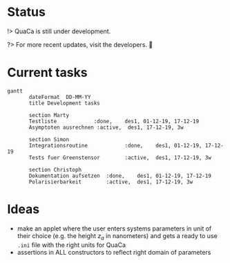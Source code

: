 # Status
!> QuaCa is still under development.

?> For more recent updates, visit the developers. :100:


# Current tasks

```mermaid
gantt
       dateFormat  DD-MM-YY
       title Development tasks

       section Marty
       Testliste            :done,    des1, 01-12-19, 17-12-19
       Asymptoten ausrechnen :active,  des1, 17-12-19, 3w

       section Simon
       Integrationsroutine            :done,    des1, 01-12-19, 17-12-19
       Tests fuer Greenstensor        :active,  des1, 17-12-19, 3w

       section Christoph
       Dokumentation aufsetzen  :done,    des1, 01-12-19, 17-12-19
       Polarisierbarkeit        :active,  des1, 17-12-19, 3w
```

# Ideas

* make an applet where the user enters systems parameters in unit of their choice (e.g. the height $z_a$ in nanometers) and gets a ready to use `.ini` file with the right units for QuaCa
* assertions in ALL constructors to reflect right domain of parameters
